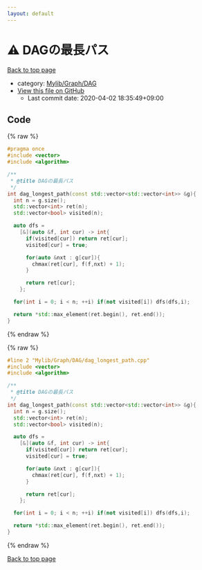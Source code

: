 ```yaml
---
layout: default
---
```


<!-- mathjax config similar to math.stackexchange -->
<script type="text/javascript" async
  src="https://cdnjs.cloudflare.com/ajax/libs/mathjax/2.7.5/MathJax.js?config=TeX-MML-AM_CHTML">
</script>
<script type="text/x-mathjax-config">
  MathJax.Hub.Config({
    TeX: { equationNumbers: { autoNumber: "AMS" }},
    tex2jax: {
      inlineMath: [ ['$','$'] ],
      processEscapes: true
    },
    "HTML-CSS": { matchFontHeight: false },
    displayAlign: "left",
    displayIndent: "2em"
  });
</script>

<script type="text/javascript" src="https://cdnjs.cloudflare.com/ajax/libs/jquery/3.4.1/jquery.min.js"></script>
<script src="https://cdn.jsdelivr.net/npm/jquery-balloon-js@1.1.2/jquery.balloon.min.js" integrity="sha256-ZEYs9VrgAeNuPvs15E39OsyOJaIkXEEt10fzxJ20+2I=" crossorigin="anonymous"></script>
<script type="text/javascript" src="../../../../assets/js/copy-button.js"></script>
<link rel="stylesheet" href="../../../../assets/css/copy-button.css" />


# :warning: DAGの最長パス

<a href="../../../../index.html">Back to top page</a>

* category: <a href="../../../../index.html#65714f932d9658b7e9e55eb052732de1">Mylib/Graph/DAG</a>
* <a href="{{ site.github.repository_url }}/blob/master/Mylib/Graph/DAG/dag_longest_path.cpp">View this file on GitHub</a>
    - Last commit date: 2020-04-02 18:35:49+09:00




## Code

<a id="unbundled"></a>
{% raw %}
```cpp
#pragma once
#include <vector>
#include <algorithm>

/**
 * @title DAGの最長パス
 */
int dag_longest_path(const std::vector<std::vector<int>> &g){
  int n = g.size();
  std::vector<int> ret(n);
  std::vector<bool> visited(n);

  auto dfs =
    [&](auto &f, int cur) -> int{
      if(visited[cur]) return ret[cur];
      visited[cur] = true;

      for(auto &nxt : g[cur]){
        chmax(ret[cur], f(f,nxt) + 1);
      }

      return ret[cur];
    };

  for(int i = 0; i < n; ++i) if(not visited[i]) dfs(dfs,i);

  return *std::max_element(ret.begin(), ret.end());
}

```
{% endraw %}

<a id="bundled"></a>
{% raw %}
```cpp
#line 2 "Mylib/Graph/DAG/dag_longest_path.cpp"
#include <vector>
#include <algorithm>

/**
 * @title DAGの最長パス
 */
int dag_longest_path(const std::vector<std::vector<int>> &g){
  int n = g.size();
  std::vector<int> ret(n);
  std::vector<bool> visited(n);

  auto dfs =
    [&](auto &f, int cur) -> int{
      if(visited[cur]) return ret[cur];
      visited[cur] = true;

      for(auto &nxt : g[cur]){
        chmax(ret[cur], f(f,nxt) + 1);
      }

      return ret[cur];
    };

  for(int i = 0; i < n; ++i) if(not visited[i]) dfs(dfs,i);

  return *std::max_element(ret.begin(), ret.end());
}

```
{% endraw %}

<a href="../../../../index.html">Back to top page</a>

